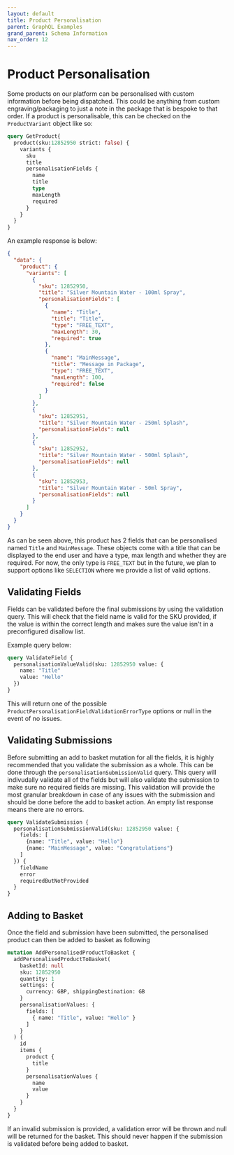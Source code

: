 ```yaml
---
layout: default
title: Product Personalisation
parent: GraphQL Examples
grand_parent: Schema Information
nav_order: 12
---
```


# Product Personalisation

Some products on our platform can be personalised with custom information before being dispatched. This could be anything from custom engraving/packaging to just a note in the package that is bespoke to that order.
If a product is personalisable, this can be checked on the `ProductVariant` object like so:

```graphql
query GetProduct{
  product(sku:12852950 strict: false) {
    variants {
      sku
      title
      personalisationFields {
        name
        title
        type
        maxLength
        required
      }
    }
  }
}
```

An example response is below:
```json
{
  "data": {
    "product": {
      "variants": [
        {
          "sku": 12852950,
          "title": "Silver Mountain Water - 100ml Spray",
          "personalisationFields": [
            {
              "name": "Title",
              "title": "Title",
              "type": "FREE_TEXT",
              "maxLength": 30,
              "required": true
            },
            {
              "name": "MainMessage",
              "title": "Message in Package",
              "type": "FREE_TEXT",
              "maxLength": 100,
              "required": false
            }
          ]
        },
        {
          "sku": 12852951,
          "title": "Silver Mountain Water - 250ml Splash",
          "personalisationFields": null
        },
        {
          "sku": 12852952,
          "title": "Silver Mountain Water - 500ml Splash",
          "personalisationFields": null
        },
        {
          "sku": 12852953,
          "title": "Silver Mountain Water - 50ml Spray",
          "personalisationFields": null
        }
      ]
    }
  }
}
```

As can be seen above, this product has 2 fields that can be personalised named `Title` and `MainMessage`. These objects come with a title that can be displayed to the end user and have a type, max length and whether they are required.
For now, the only type is `FREE_TEXT` but in the future, we plan to support options like `SELECTION` where we provide a list of valid options.

## Validating Fields
Fields can be validated before the final submissions by using the validation query. This will check that the field name is valid for the SKU provided, if the value is within the correct length and makes sure the value isn't in a preconfigured disallow list.

Example query below:
```graphql
query ValidateField {
  personalisationValueValid(sku: 12852950 value: {
    name: "Title"
    value: "Hello"
  })
}
```

This will return one of the possible `ProductPersonalisationFieldValidationErrorType` options or null in the event of no issues.

## Validating Submissions
Before submitting an add to basket mutation for all the fields, it is highly recommended that you validate the submission as a whole. This can be done through the `personalisationSubmissionValid` query. This query will indivudally validate all of the fields but will also validate the submission to make sure no required fields are missing.
This validation will provide the most granular breakdown in case of any issues with the submission and should be done before the add to basket action. An empty list response means there are no errors.

```graphql
query ValidateSubmission {
  personalisationSubmissionValid(sku: 12852950 value: {
    fields: [
      {name: "Title", value: "Hello"}
      {name: "MainMessage", value: "Congratulations"}    
    ]
  }) {
    fieldName
    error
    requiredButNotProvided
  }
}
```

## Adding to Basket
Once the field and submission have been submitted, the personalised product can then be added to basket as following
```graphql
mutation AddPersonalisedProductToBasket {
  addPersonalisedProductToBasket(
    basketId: null
    sku: 12852950
    quantity: 1
    settings: { 
      currency: GBP, shippingDestination: GB 
    }
    personalisationValues: { 
      fields: [
        { name: "Title", value: "Hello" }
      ] 
    }
  ) {
    id
    items {
      product {
        title
      }
      personalisationValues {
        name
        value
      }
    }
  }
}
```

If an invalid submission is provided, a validation error will be thrown and null will be returned for the basket. This should never happen if the submission is validated before being added to basket.
